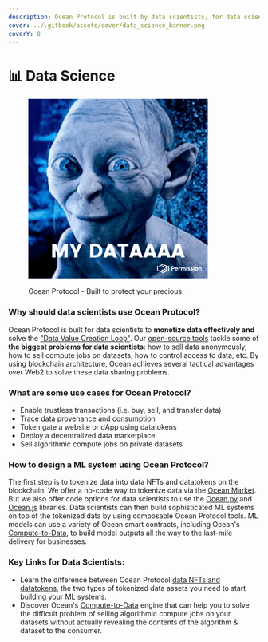 ```yaml
---
description: Ocean Protocol is built by data scientists, for data scientists.
cover: ../.gitbook/assets/cover/data_science_banner.png
coverY: 0
---
```


# 📊 Data Science

<figure><img src="../.gitbook/assets/gif/my-data (1).gif" alt="" width="360"><figcaption><p>Ocean Protocol - Built to protect your precious.</p></figcaption></figure>

### Why should data scientists use Ocean Protocol?

Ocean Protocol is built for data scientists to **monetize data effectively and** solve the ["Data Value Creation Loop"](the-data-value-creation-loop.md). Our [open-source tools](https://github.com/oceanprotocol) tackle some of **the biggest problems for data scientists**: how to sell data anonymously, how to sell compute jobs on datasets, how to control access to data, etc. By using blockchain architecture, Ocean achieves several tactical advantages over Web2 to solve these data sharing problems.

### What are some use cases for Ocean Protocol?

* Enable trustless transactions (i.e. buy, sell, and transfer data)
* Trace data provenance and consumption
* Token gate a website or dApp using datatokens
* Deploy a decentralized data marketplace
* Sell algorithmic compute jobs on private datasets

### How to design a ML system using Ocean Protocol?

The first step is to tokenize data into data NFTs and datatokens on the blockchain. We offer a no-code way to tokenize data via the [Ocean Market](https://market.oceanprotocol.com). But we also offer code options for data scientists to use the [Ocean.py](../developers/ocean.py) and [Ocean.js](../developers/ocean.js) libraries. Data scientists can then build sophisticated ML systems on top of the tokenized data by using composable Ocean Protocol tools. ML models can use a variety of Ocean smart contracts, including Ocean's [Compute-to-Data](../developers/compute-to-data/), to build model outputs all the way to the last-mile delivery for businesses.

### **Key Links for Data Scientists:**

* Learn the difference between Ocean Protocol [data NFTs and datatokens](../developers/contracts/datanft-and-datatoken.md), the two types of tokenized data assets you need to start building your ML systems.
* Discover Ocean's [Compute-to-Data](../developers/compute-to-data/) engine that can help you to solve the difficult problem of selling algorithmic compute jobs on your datasets without actually revealing the contents of the algorithm & dataset to the consumer.
